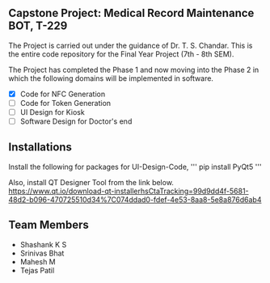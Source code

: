## Capstone Project: Medical Record Maintenance BOT, T-229

The Project is carried out under the guidance of Dr. T. S. Chandar. This is the entire code repository for the Final Year Project (7th - 8th SEM).

The Project has completed the Phase 1 and now moving into the Phase 2 in which the following domains will be implemented in software.

- [x] Code for NFC Generation
- [ ] Code for Token Generation
- [ ] UI Design for Kiosk
- [ ] Software Design for Doctor's end

## Installations
Install the following for packages for UI-Design-Code,
'''
pip install PyQt5
'''

Also, install QT Designer Tool from the link below.
https://www.qt.io/download-qt-installerhsCtaTracking=99d9dd4f-5681-48d2-b096-470725510d34%7C074ddad0-fdef-4e53-8aa8-5e8a876d6ab4

## Team Members
- Shashank K S
- Srinivas Bhat
- Mahesh M
- Tejas Patil
